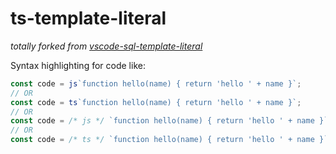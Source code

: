# ts-template-literal

_totally forked from [vscode-sql-template-literal](https://github.com/icanhasjonas/vscode-js-template-literal)_

Syntax highlighting for code like:

```ts
const code = js`function hello(name) { return 'hello ' + name }`;
// OR
const code = ts`function hello(name) { return 'hello ' + name }`;
// OR
const code = /* js */ `function hello(name) { return 'hello ' + name }`;
// OR
const code = /* ts */ `function hello(name) { return 'hello ' + name }`;
```
